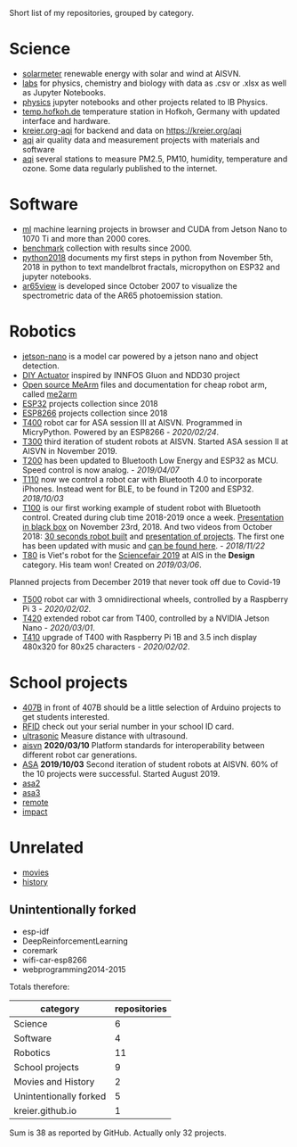 Short list of my repositories, grouped by category.

# Science

- [solarmeter](solarmeter) renewable energy with solar and wind at AISVN.
- [labs](labs) for physics, chemistry and biology with data as .csv or .xlsx as well as Jupyter Notebooks.
- [physics](physics) jupyter notebooks and other projects related to IB Physics.
- [temp.hofkoh.de](temp.hofkoh.de) temperature station in Hofkoh, Germany with updated interface and hardware.
- [kreier.org-aqi](kreier.org-aqi) for backend and data on https://kreier.org/aqi 
- [aqi](aqi) air quality data and measurement projects with materials and software
- [aqi](aqi) several stations to measure PM2.5, PM10, humidity, temperature and ozone. Some data regularly published to the internet.

# Software

- [ml](ml) machine learning projects in browser and CUDA from Jetson Nano to 1070 Ti and more than 2000 cores.
- [benchmark](benchmark) collection with results since 2000.
- [python2018](python2018) documents my first steps in python from November 5th, 2018 in python to text mandelbrot fractals, micropython on ESP32 and jupyter notebooks.
- [ar65view](ar65view) is developed since October 2007 to visualize the spectrometric data of the AR65 photoemission station.

# Robotics

- [jetson-nano](../jetson-car) is a model car powered by a jetson nano and object detection.
- [DIY Actuator](../actuator) inspired by INNFOS Gluon and NDD30 project
- [Open source MeArm](../me2arm) files and documentation for cheap robot arm, called [me2arm](../me2arm)
- [ESP32](../ESP32) projects collection since 2018
- [ESP8266](../ESP8266) projects collection since 2018
- [T400](../T400) robot car for ASA session III at AISVN. Programmed in MicryPython. Powered by an ESP8266 - _2020/02/24_.
- [T300](../T300) third iteration of student robots at AISVN. Started ASA session II at AISVN in November 2019.
- [T200](../T200) has been updated to Bluetooth Low Energy and ESP32 as MCU. Speed control is now analog. -  _2019/04/07_
- [T110](../T110) now we control a robot car with Bluetooth 4.0 to incorporate iPhones. Instead went for BLE, to be found in T200 and ESP32. _2018/10/03_
- [T100](../T100) is our first working example of student robot with Bluetooth control. Created during club time 2018-2019 once a week. [Presentation in black box](https://docs.google.com/presentation/d/1IE6vhY4cZSOWBHvVIj3YtGkaSpueGU_R7iqlo0ujIk4/edit?usp=sharing) on November 23rd, 2018. And two videos from October 2018: [30 seconds robot built](https://youtu.be/4jvJJgrxoKo) and [presentation of projects](https://youtu.be/MgGgulE-zuQ). The first one has been updated with music and [can be found here](https://youtu.be/CzpAYpl62GI). - _2018/11/22_ 
- [T80](../T80) is Viet's robot for the [Sciencefair 2019](https://sites.google.com/ais.edu.vn/sciencefair2019) at AIS in the __Design__ category. His team won! Created on _2019/03/06_.

Planned projects from December 2019 that never took off due to Covid-19

- [T500](../T500) robot car with 3 omnidirectional wheels, controlled by a Raspberry Pi 3 - _2020/02/02_.
- [T420](../T420) extended robot car from T400, controlled by a NVIDIA Jetson Nano - _2020/03/01_.
- [T410](../T410) upgrade of T400 with Raspberry Pi 1B and 3.5 inch display 480x320 for 80x25 characters - _2020/02/02_.

# School projects

- [407B](../407B) in front of 407B should be a little selection of Arduino projects to get students interested.
- [RFID](../rfid) check out your serial number in your school ID card.
- [ultrasonic](./ultrasonic) Measure distance with ultrasound.
- [aisvn](../aisvn) __2020/03/10__ Platform standards for interoperability between different robot car generations.
- [ASA](../asa) __2019/10/03__ Second iteration of student robots at AISVN. 60% of the 10 projects were successful. Started August 2019.
- [asa2](../asa2) 
- [asa3](../asa3)
- [remote](../remote)
- [impact](../impact)

# Unrelated

- [movies](../movies)
- [history](../history)

## Unintentionally forked

- esp-idf
- DeepReinforcementLearning
- coremark
- wifi-car-esp8266
- webprogramming2014-2015

Totals therefore:

| category               | repositories |
|------------------------|--------------|
| Science                | 6            |
| Software               | 4            |
| Robotics               | 11           |
| School projects        | 9            |
| Movies and History     | 2            |
| Unintentionally forked | 5            |
| kreier.github.io       | 1            |

Sum is 38 as reported by GitHub. Actually only 32 projects.
